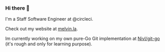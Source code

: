 ### Hi there 👋

I'm a Staff Software Engineer at @circleci.

Check out my website at [melvin.la](https://melvin.la).

Im currently working on my own pure-Go Git implementation at [Nivl/git-go](https://github.com/Nivl/git-go) (it's rough and only for learning purpose).
